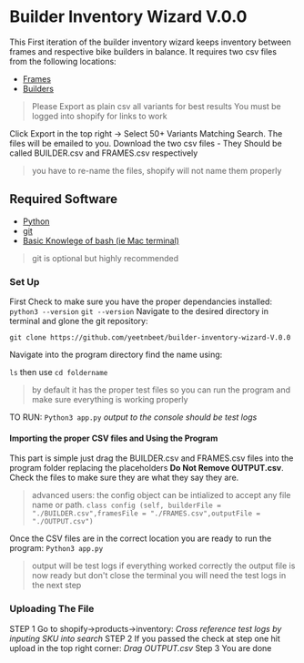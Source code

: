 # Builder Inventory Wizard V.0.0
This First iteration of the builder inventory wizard keeps inventory between frames and respective bike builders in balance. It requires two csv files from the following locations:
- [Frames](https://contender-bikes.myshopify.com/admin/products/inventory?location_id=55763894440&tag=internal%3Aprobuild-frame)  
- [Builders](https://contender-bikes.myshopify.com/admin/products/inventory?location_id=55763894440&tag=internal%3Acustom-builder)  

> Please Export as plain csv all variants for best results
> You must be logged into shopify for links to work

Click Export in the top right -> Select 50+ Variants Matching Search. The files will be emailed to you. Download the two csv files - They Should be called BUILDER.csv and FRAMES.csv respectively
> you have to re-name the files, shopify will not name them properly

## Required Software

- [Python](https://www.python.org/downloads/)
- [git](https://git-scm.com/book/en/v2/Getting-Started-Installing-Git)
- [Basic Knowlege of bash (ie Mac terminal)](https://www.educative.io/blog/bash-shell-command-cheat-sheet)
> git is optional but highly recommended

### Set Up
First Check to make sure you have the proper dependancies installed:
`python3 --version`
`git --version`
Navigate to the desired directory in terminal and glone the git repository: 

`git clone https://github.com/yeetnbeet/builder-inventory-wizard-V.0.0`

Navigate into the program directory find the name using:

`ls` then use `cd foldername`

> by default it has the proper test files so you can run the program
>and make sure everything is working properly

TO RUN: `Python3 app.py` *output to the console should be test logs*

#### Importing the proper CSV files and Using the Program
This part is simple just drag the BUILDER.csv and FRAMES.csv files into the program folder replacing the placeholders **Do Not Remove OUTPUT.csv**. Check the files to make sure they are what they say they are. 
> advanced users: the config object can be intialized to accept any file name or path.
>`class config (self, builderFile = "./BUILDER.csv",framesFile = "./FRAMES.csv",outputFile = "./OUTPUT.csv")`

Once the CSV files are in the correct location you are ready to run the program:
`Python3 app.py` 
> output will be test logs if everything worked correctly
>the output file is now ready but don't close the terminal
>you will need the test logs in the next step

### Uploading The File
STEP 1
Go to shopify->products->inventory: *Cross reference test logs by inputing SKU into search*
STEP 2
If you passed the check at step one hit upload in the top right corner: *Drag OUTPUT.csv*
Step 3
You are done


